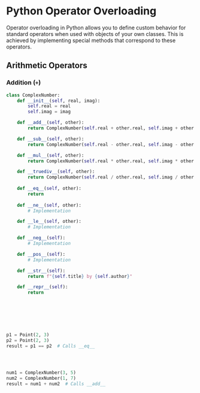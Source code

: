 # Python Operator Overloading

Operator overloading in Python allows you to define custom behavior for standard operators when used with objects of your own classes. This is achieved by implementing special methods that correspond to these operators.

## Arithmetic Operators

### Addition (`+`)
```python
class ComplexNumber:
    def __init__(self, real, imag):
        self.real = real
        self.imag = imag

    def __add__(self, other):
        return ComplexNumber(self.real + other.real, self.imag + other.imag)

    def __sub__(self, other):
        return ComplexNumber(self.real - other.real, self.imag - other.imag)

    def __mul__(self, other):
        return ComplexNumber(self.real * other.real, self.imag * other.imag)

    def __truediv__(self, other):
        return ComplexNumber(self.real / other.real, self.imag / other.imag)
    
    def __eq__(self, other):
        return 
    
    def __ne__(self, other):
        # Implementation

    def __le__(self, other):
        # Implementation

    def __neg__(self):
        # Implementation

    def __pos__(self):
        # Implementation

    def __str__(self):
        return f"{self.title} by {self.author}"

    def __repr__(self):
        return 







p1 = Point(2, 3)
p2 = Point(2, 3)
result = p1 == p2  # Calls __eq__




num1 = ComplexNumber(3, 5)
num2 = ComplexNumber(1, 7)
result = num1 + num2  # Calls __add__
